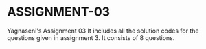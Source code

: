 # ASSIGNMENT-03
Yagnaseni's Assignment 03
It includes all the solution codes for the questions given in assignment 3.
It consists of 8 questions. 
